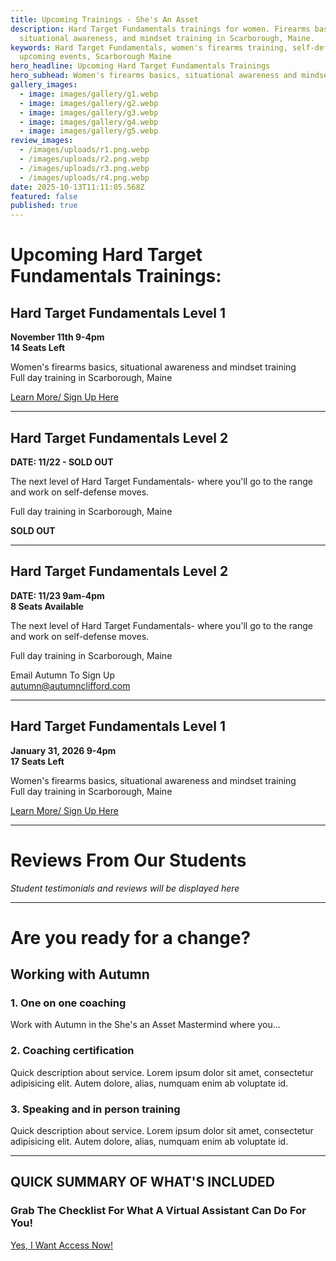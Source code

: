 ```yaml
---
title: Upcoming Trainings - She's An Asset
description: Hard Target Fundamentals trainings for women. Firearms basics,
  situational awareness, and mindset training in Scarborough, Maine.
keywords: Hard Target Fundamentals, women's firearms training, self-defense,
  upcoming events, Scarborough Maine
hero_headline: Upcoming Hard Target Fundamentals Trainings
hero_subhead: Women's firearms basics, situational awareness and mindset training
gallery_images:
  - image: images/gallery/g1.webp
  - image: images/gallery/g2.webp
  - image: images/gallery/g3.webp
  - image: images/gallery/g4.webp
  - image: images/gallery/g5.webp
review_images:
  - /images/uploads/r1.png.webp
  - /images/uploads/r2.png.webp
  - /images/uploads/r3.png.webp
  - /images/uploads/r4.png.webp
date: 2025-10-13T11:11:05.568Z
featured: false
published: true
---
```


# Upcoming Hard Target Fundamentals Trainings:

## Hard Target Fundamentals Level 1
**November 11th 9-4pm**  
**14 Seats Left**

Women's firearms basics, situational awareness and mindset training  
Full day training in Scarborough, Maine

[Learn More/ Sign Up Here](mailto:autumn@autumnclifford.com?subject=Hard%20Target%20Level%201%20-%20November%2011)

---

## Hard Target Fundamentals Level 2
**DATE: 11/22 - SOLD OUT**

The next level of Hard Target Fundamentals- where you'll go to the range and work on self-defense moves.

Full day training in Scarborough, Maine

**SOLD OUT**

---

## Hard Target Fundamentals Level 2
**DATE: 11/23 9am-4pm**  
**8 Seats Available**

The next level of Hard Target Fundamentals- where you'll go to the range and work on self-defense moves.

Full day training in Scarborough, Maine

Email Autumn To Sign Up  
autumn@autumnclifford.com

---

## Hard Target Fundamentals Level 1
**January 31, 2026 9-4pm**  
**17 Seats Left**

Women's firearms basics, situational awareness and mindset training  
Full day training in Scarborough, Maine

[Learn More/ Sign Up Here](mailto:autumn@autumnclifford.com?subject=Hard%20Target%20Level%201%20-%20January%2031)

---

# Reviews From Our Students

*Student testimonials and reviews will be displayed here*

---

# Are you ready for a change?

## Working with Autumn

### 1. One on one coaching
Work with Autumn in the She's an Asset Mastermind where you...

### 2. Coaching certification
Quick description about service. Lorem ipsum dolor sit amet, consectetur adipisicing elit. Autem dolore, alias, numquam enim ab voluptate id.

### 3. Speaking and in person training
Quick description about service. Lorem ipsum dolor sit amet, consectetur adipisicing elit. Autem dolore, alias, numquam enim ab voluptate id.

---

## QUICK SUMMARY OF WHAT'S INCLUDED

### Grab The Checklist For What A Virtual Assistant Can Do For You!

[Yes, I Want Access Now!](mailto:autumn@autumnclifford.com?subject=Request%20Checklist)
